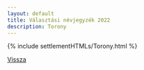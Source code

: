 ```yaml
---
layout: default
title: Választási névjegyzék 2022
description: Torony
---
```


{% include settlementHTMLs/Torony.html %}

[Vissza](./)